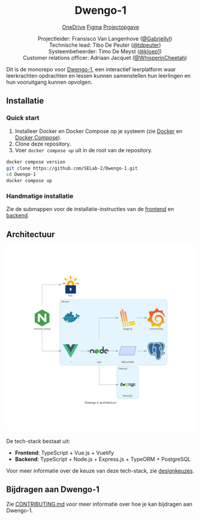 <h1 align="center">Dwengo-1</h1>

<p align="center">
<span><a href="https://ugentbe-my.sharepoint.com/:f:/r/personal/bart_mesuere_ugent_be/Documents/Onderwijs/SELab2/2024-2025/mappen%20studenten/groep1" alt="OneDrive">
OneDrive</a></span>
<span><a href="https://www.figma.com/files/project/339220191" alt="Figma sjabloon">
Figma</a></span>
<span><a href="https://github.com/SELab-2/Dwengo-opgave" alt="projectopgave">
Projectopgave</a></span>
</p>

<ul align="center" style="list-style-type: none">
<li>Projectleider: Fransisco Van Langenhove (<a href="https://github.com/Gabriellvl">@Gabriellvl</a>)</li>
<li>Technische lead: Tibo De Peuter (<a href="https://github.com/tdpeuter">@tdpeuter</a>)</li>
<li>Systeembeheerder: Timo De Meyst (<a href="https://github.com/kloep1">@kloep1</a>)</li>
<li>Customer relations officer: Adriaan Jacquet (<a href="https://github.com/WhisperinCheetah">@WhisperinCheetah</a>)</li>
</ul>

Dit is de monorepo voor [Dwengo-1](https://sel2-1.ugent.be), een interactief leerplatform waar leerkrachten opdrachten
en lessen kunnen samenstellen hun leerlingen en hun vooruitgang kunnen opvolgen.

## Installatie

### Quick start

1. Installeer Docker en Docker Compose op je systeem (zie [Docker](https://docs.docker.com/get-docker/) en [Docker Compose](https://docs.docker.com/compose/)).
2. Clone deze repository.
3. Voer `docker compose up` uit in de root van de repository.

```bash
docker compose version
git clone https://github.com/SELab-2/Dwengo-1.git
cd Dwengo-1
docker compose up
```

### Handmatige installatie

Zie de submappen voor de installatie-instructies van de [frontend](./frontend/README.md) en [backend](./backend/README.md).

## Architectuur

![Architectuur](./docs/architecture/schema.png)

De tech-stack bestaat uit:

- **Frontend**: TypeScript + Vue.js + Vuetify
- **Backend**: TypeScript + Node.js + Express.js + TypeORM + PostgreSQL

Voor meer informatie over de keuze van deze tech-stack, zie [designkeuzes](https://github.com/SELab-2/Dwengo-1/wiki/Design-keuzes).

## Bijdragen aan Dwengo-1

Zie [CONTRIBUTING.md](./CONTRIBUTING.md) voor meer informatie over hoe je kan bijdragen aan Dwengo-1.

